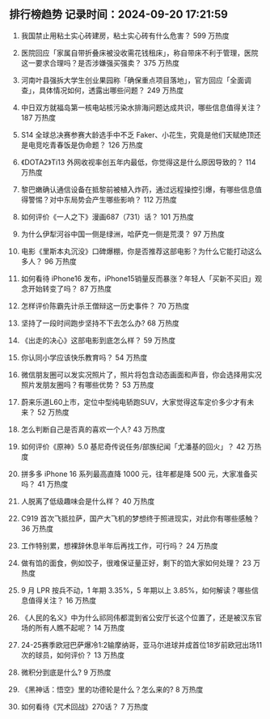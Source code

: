 
## 排行榜趋势 记录时间：2024-09-20 17:21:59
  
  1. 我国禁止用粘土实心砖建房，粘土实心砖有什么危害？ 599 万热度
    
  2. 医院回应「家属自带折叠床被没收需花钱租床」，称自带床不利于管理，医院这一要求合理吗？是否涉嫌强买强卖？ 375 万热度
    
  3. 河南叶县强拆大学生创业果园称「确保重点项目落地」，官方回应「全面调查」，具体情况如何，透露出哪些问题？ 249 万热度
    
  4. 中日双方就福岛第一核电站核污染水排海问题达成共识，哪些信息值得关注？ 187 万热度
    
  5. S14 全球总决赛参赛大龄选手中不乏 Faker、小花生，究竟是他们天赋绝顶还是电竞吃青春饭是伪命题？ 126 万热度
    
  6. 《DOTA2》Ti13 外网收视率创五年内最低，你觉得这是什么原因导致的？ 114 万热度
    
  7. 黎巴嫩确认通信设备在抵黎前被植入炸药，通过远程操控引爆，有哪些信息值得警惕？对中东局势会产生哪些影响？ 112 万热度
    
  8. 如何评价《一人之下》漫画687（731）话？ 101 万热度
    
  9. 为什么伊犁河谷中国一侧是绿洲，哈萨克一侧是荒漠？ 97 万热度
    
  10. 电影《里斯本丸沉没》口碑爆棚，你是否推荐这部电影？为什么它能打动这么多人？ 96 万热度
    
  11. 如何看待 iPhone16 发布，iPhone15销量反而暴涨？年轻人「买新不买旧」观念开始转变了吗？ 87 万热度
    
  12. 怎样评价陈霸先计杀王僧辩这一历史事件？ 70 万热度
    
  13. 坚持了一段时间跑步坚持不下去怎么办? 68 万热度
    
  14. 《出走的决心》这部电影到底怎么样？ 59 万热度
    
  15. 你认同小学应该快乐教育吗？ 54 万热度
    
  16. 微信朋友圈可以发实况照片了，照片将包含动态画面和声音，你会选择用实况照片发朋友圈吗？有哪些优势？ 53 万热度
    
  17. 蔚来乐道L60上市，定位中型纯电轿跑SUV，大家觉得这车定价多少才有未来？ 52 万热度
    
  18. 怎么判断自己是否真的喜欢一个人? 43 万热度
    
  19. 如何评价《原神》5.0 基尼奇传说任务/部族纪闻「尤潘基的回火」？ 42 万热度
    
  20. 拼多多 iPhone 16 系列最高直降 1000 元，往年都是降 500 元，大家准备买吗？ 41 万热度
    
  21. 人脱离了低级趣味会是什么样？ 40 万热度
    
  22. C919 首次飞抵拉萨，国产大飞机的梦想终于照进现实，对此你有哪些感触？ 36 万热度
    
  23. 工作特别累，想裸辞休息半年后再找工作，可行吗？ 24 万热度
    
  24. 做有馅的面食，例如饺子，很难保证量正好，剩下的馅大家如何处理？ 23 万热度
    
  25. 9 月 LPR 按兵不动，1 年期 3.35%，5 年期以上 3.85%，如何解读？哪些信息值得关注？ 16 万热度
    
  26. 《人民的名义》中为什么祁同伟都混到省公安厅长这个位置了，还是被汉东官场的所有人瞧不起呢？ 14 万热度
    
  27. 24-25赛季欧冠巴萨爆冷1:2输摩纳哥，亚马尔进球并成首位18岁前欧冠出场11次的球员，如何评价？ 13 万热度
    
  28. 微积分到底是什么? 9 万热度
    
  29. 《黑神话：悟空》里的功德轮是什么？怎么来的? 8 万热度
    
  30. 如何看待《咒术回战》270话？ 7 万热度
    